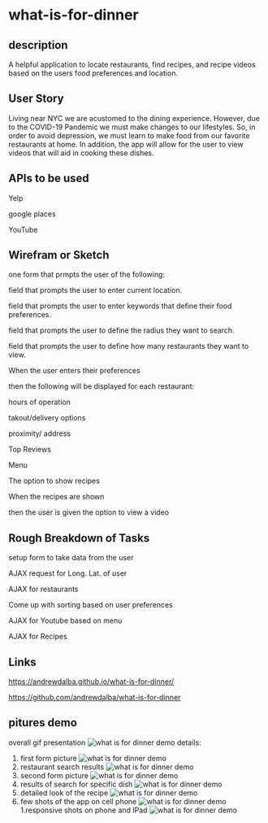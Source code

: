 # what-is-for-dinner
## description
A helpful application to locate restaurants, find recipes, and recipe videos based on the users food preferences and location.


## User Story
Living near NYC we are acustomed to the dining experience. However, due to the COVID-19 Pandemic we must make changes to our lifestyles. So, in order to avoid depression, we must learn to make food from our favorite restaurants at home. In addition, the app will allow for the user to view videos that will aid in cooking these dishes.

## APIs to be used
Yelp

google places

YouTube


## Wirefram or Sketch
one form that prmpts the user of the following:

field that prompts the user to enter current location.

field that prompts the user to enter keywords that define their food preferences.

field that prompts the user to define the radius they want to search.

field that prompts the user to define how many restaurants they want to view.


When the user enters their preferences


then the following will be displayed for each restaurant:

hours of operation

takout/delivery options

proximity/ address

Top Reviews

Menu

The option to show recipes



When the recipes are shown

then the user is given the option to view a video


## Rough Breakdown of Tasks
setup form to take data from the user

AJAX request for Long. Lat. of user

AJAX for restaurants

Come up with sorting based on user preferences

AJAX for Youtube based on menu

AJAX for Recipes

## Links

 https://andrewdalba.github.io/what-is-for-dinner/ 

 https://github.com/andrewdalba/what-is-for-dinner

 ## pitures demo
 overall gif presentation
![what is for dinner demo](/assets/images/gif-presentation.gif)
details:
 1. first form picture
![what is for dinner demo](/assets/images/1firstform.png)
 2. restaurant search results
![what is for dinner demo](/assets/images/2-restaurant-search-results.png)
 3. second form picture
![what is for dinner demo](/assets/images/3-second-form.png)
 4. results of search for specific dish
![what is for dinner demo](/assets/images/4-dish-search-results.png)
 5. detailed look of the recipe
![what is for dinner demo](/assets/images/5-details-on-recipe.png)
 6. few shots of the app on cell phone 
![what is for dinner demo](/assets/images/6-responsive-shots.jpg)
1.responsive shots on phone and IPad
![what is for dinner demo](/assets/images/7-responsive-shots-IPad.jpg)
